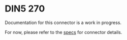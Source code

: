 # DIN5 270
Documentation for this connector is a work in progress.

For now, please refer to the [specs](specs.yaml) for connector details.

